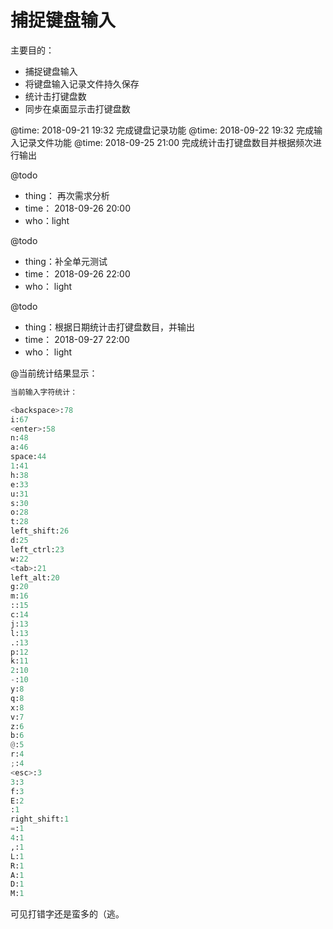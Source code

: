 # 捕捉键盘输入

主要目的：
- 捕捉键盘输入
- 将键盘输入记录文件持久保存
- 统计击打键盘数
- 同步在桌面显示击打键盘数


@time: 2018-09-21 19:32  完成键盘记录功能
@time: 2018-09-22 19:32  完成输入记录文件功能
@time: 2018-09-25 21:00  完成统计击打键盘数目并根据频次进行输出


@todo
- thing： 再次需求分析
- time： 2018-09-26 20:00
- who：light

@todo
- thing：补全单元测试
- time： 2018-09-26 22:00
- who： light

@todo
- thing：根据日期统计击打键盘数目，并输出
- time： 2018-09-27 22:00
- who： light


@当前统计结果显示：

```python
当前输入字符统计：

<backspace>:78
i:67
<enter>:58
n:48
a:46
space:44
1:41
h:38
e:33
u:31
s:30
o:28
t:28
left_shift:26
d:25
left_ctrl:23
w:22
<tab>:21
left_alt:20
g:20
m:16
::15
c:14
j:13
l:13
.:13
p:12
k:11
2:10
-:10
y:8
q:8
x:8
v:7
z:6
b:6
@:5
r:4
;:4
<esc>:3
3:3
f:3
E:2
:1
right_shift:1
=:1
4:1
,:1
L:1
R:1
A:1
D:1
M:1
```

可见打错字还是蛮多的（逃。